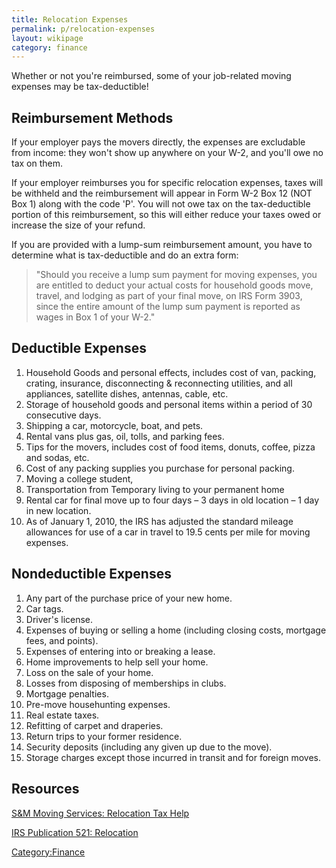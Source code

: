```yaml
---
title: Relocation Expenses
permalink: p/relocation-expenses
layout: wikipage
category: finance
---
```


Whether or not you're reimbursed, some of your job-related moving expenses may be tax-deductible!

Reimbursement Methods
---------------------

If your employer pays the movers directly, the expenses are excludable from income: they won't show up anywhere on your W-2, and you'll owe no tax on them.

If your employer reimburses you for specific relocation expenses, taxes will be withheld and the reimbursement will appear in Form W-2 Box 12 (NOT Box 1) along with the code 'P'. You will not owe tax on the tax-deductible portion of this reimbursement, so this will either reduce your taxes owed or increase the size of your refund.

If you are provided with a lump-sum reimbursement amount, you have to determine what is tax-deductible and do an extra form:

> "Should you receive a lump sum payment for moving expenses, you are entitled to deduct your actual costs for household goods move, travel, and lodging as part of your final move, on IRS Form 3903, since the entire amount of the lump sum payment is reported as wages in Box 1 of your W-2."

Deductible Expenses
-------------------

1.  Household Goods and personal effects, includes cost of van, packing, crating, insurance, disconnecting & reconnecting utilities, and all appliances, satellite dishes, antennas, cable, etc.
2.  Storage of household goods and personal items within a period of 30 consecutive days.
3.  Shipping a car, motorcycle, boat, and pets.
4.  Rental vans plus gas, oil, tolls, and parking fees.
5.  Tips for the movers, includes cost of food items, donuts, coffee, pizza and sodas, etc.
6.  Cost of any packing supplies you purchase for personal packing.
7.  Moving a college student,
8.  Transportation from Temporary living to your permanent home
9.  Rental car for final move up to four days – 3 days in old location – 1 day in new location.
10. As of January 1, 2010, the IRS has adjusted the standard mileage allowances for use of a car in travel to 19.5 cents per mile for moving expenses.

Nondeductible Expenses
----------------------

1.  Any part of the purchase price of your new home.
2.  Car tags.
3.  Driver's license.
4.  Expenses of buying or selling a home (including closing costs, mortgage fees, and points).
5.  Expenses of entering into or breaking a lease.
6.  Home improvements to help sell your home.
7.  Loss on the sale of your home.
8.  Losses from disposing of memberships in clubs.
9.  Mortgage penalties.
10. Pre-move househunting expenses.
11. Real estate taxes.
12. Refitting of carpet and draperies.
13. Return trips to your former residence.
14. Security deposits (including any given up due to the move).
15. Storage charges except those incurred in transit and for foreign moves.

Resources
---------

[S&M Moving Services: Relocation Tax Help](http://www.smmoving.com/moving-tax-deductions)

[IRS Publication 521: Relocation](http://www.irs.gov/publications/p521/ar02.html)

[Category:Finance](/Category:Finance "wikilink")
